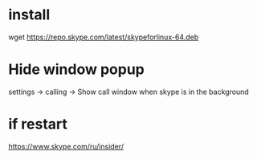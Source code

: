 # install
wget https://repo.skype.com/latest/skypeforlinux-64.deb

# Hide window popup
settings -> calling -> Show call window when skype is in the background

# if restart
https://www.skype.com/ru/insider/


